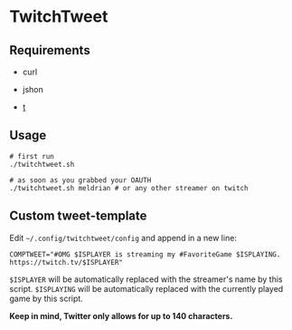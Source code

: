# TwitchTweet

## Requirements

- curl

- jshon

- [t](https://github.com/sferik/t)

## Usage

```
# first run
./twitchtweet.sh

# as soon as you grabbed your OAUTH
./twitchtweet.sh meldrian # or any other streamer on twitch
```

## Custom tweet-template

Edit `~/.config/twitchtweet/config` and append in a new line:
```
COMPTWEET="#OMG $ISPLAYER is streaming my #FavoriteGame $ISPLAYING. https://twitch.tv/$ISPLAYER"
```
`$ISPLAYER` will be automatically replaced with the streamer's name by this script.
`$ISPLAYING` will be automatically replaced with the currently played game by this script.

**Keep in mind, Twitter only allows for up to 140 characters.**

